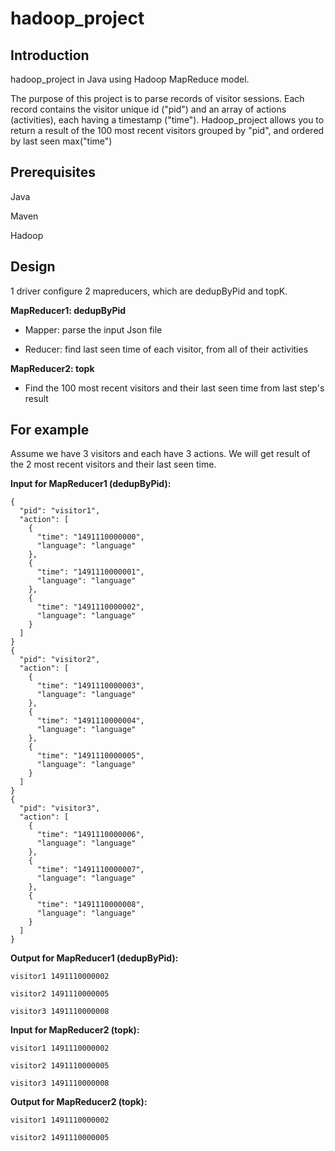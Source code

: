 # hadoop_project

## Introduction
hadoop_project in Java using Hadoop MapReduce model.

The purpose of this project is to parse records of visitor sessions. Each record contains the visitor unique id ("pid") and an array of actions (activities), each having a timestamp ("time"). Hadoop_project allows you to return a result of the 100 most recent visitors grouped by "pid", and ordered by last seen max("time")

## Prerequisites
Java

Maven

Hadoop

## Design

1 driver configure 2 mapreducers, which are dedupByPid and topK.
 
**MapReducer1: dedupByPid**
  
   - Mapper: parse the input Json file 
  
   - Reducer: find last seen time of each visitor, from all of their activities


**MapReducer2: topk**
  
   - Find the 100 most recent visitors and their last seen time from last step's result

## For example

Assume we have 3 visitors and each have 3 actions. We will get result of the 2 most recent visitors and their last seen time.

**Input for MapReducer1 (dedupByPid):**
```
{
  "pid": "visitor1",
  "action": [
    {
      "time": "1491110000000",
      "language": "language"
    },
    {
      "time": "1491110000001",
      "language": "language"
    },
    {
      "time": "1491110000002",
      "language": "language"
    }
  ]
}
{
  "pid": "visitor2",
  "action": [
    {
      "time": "1491110000003",
      "language": "language"
    },
    {
      "time": "1491110000004",
      "language": "language"
    },
    {
      "time": "1491110000005",
      "language": "language"
    }
  ]
}
{
  "pid": "visitor3",
  "action": [
    {
      "time": "1491110000006",
      "language": "language"
    },
    {
      "time": "1491110000007",
      "language": "language"
    },
    {
      "time": "1491110000008",
      "language": "language"
    }
  ]
}
```

**Output for MapReducer1 (dedupByPid):**
```
visitor1 1491110000002

visitor2 1491110000005

visitor3 1491110000008
```

**Input for MapReducer2 (topk):**
```
visitor1 1491110000002

visitor2 1491110000005

visitor3 1491110000008
```

**Output for MapReducer2 (topk):**
```
visitor1 1491110000002

visitor2 1491110000005
```

